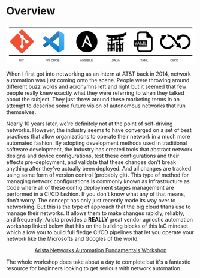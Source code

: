 # Overview

![](images/automation-fundamentals-logos.png)

When I first got into networking as an intern at AT&T back in 2014, network automation was just coming onto the scene. People were throwing around different buzz words and acronymns left and right but it seemed that few people really knew exactly what they were referring to when they talked about the subject. They just threw around these marketing terms in an attempt to describe some future vision of autonomous networks that run themselves.

Nearly 10 years later, we're definitely not at the point of self-driving networks. However, the industry seems to have converged on a set of best practices that allow organizations to operate their network in a much more automated fashion. By adopting development methods used in traditional software development, the industry has created tools that abstract network designs and device configurations, test these configurations and their effects pre-deployment, and validate that these changes don't break anything after they've actually been deployed. And all changes are tracked using some form of version control (probably git). This type of method for managing network configurations is commonly known as Infrastructure as Code where all of these config deployment stages management are performed in a CI/CD fashion. If you don't know what any of that means, don't worry. The concept has only just recently made its way over to networking. But this is the type of approach that the big cloud titans use to manage their networks. It allows them to make changes rapidly, reliably, and frequently. Arista provides a **REALLY** great vendor agnostic automation workshop linked below that hits on the building blocks of this IaC mindset which allow you to build full fledge CI/CD pipelines that let you operate your network like the Microsofts and Googles of the world.

<p style="text-align: center;"><a href="https://aristanetworks.github.io/avd-workshops/">Arista Networks Automation Fundamentals Workshop</a></p>

The whole workshop does take about a day to complete but it's a fantastic resource for beginners looking to get serious with network automation.
